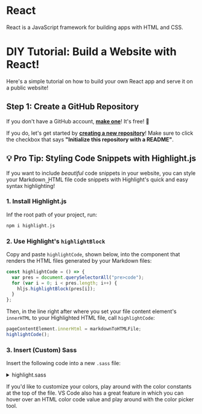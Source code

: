 # React

React is a JavaScript framework for building apps with HTML and CSS.

# DIY Tutorial: Build a Website with React!

Here's a simple tutorial on how to build your own React app and serve it on a public website!

## Step 1: Create a GitHub Repository

If you don't have a GitHub account, **[make one](https://github.com/join?ref_cta=Sign+up&ref_loc=header+logged+out&ref_page=%2F&source=header-home)**! It's free! 🤑

If you do, let's get started by **[creating a new repository](https://github.com/new)**! Make sure to click the checkbox that says **"Initialize this repository with a README"**.

## 💡 Pro Tip: Styling Code Snippets with Highlight.js

If you want to include _beautiful_ code snippets in your website, you can style your Markdown ͢ HTML file code snippets with Highlight's quick and easy syntax highlighting!

### 1. Install Highlight.js

Inf the root path of your project, run:

```bash
npm i highlight.js
```

### 2. Use Highlight's `highlightBlock`

Copy and paste `highlightCode`, shown below, into the component that renders the HTML files generated by your Markdown files:

```jsx
const highlightCode = () => {
  var pres = document.querySelectorAll("pre>code");
  for (var i = 0; i < pres.length; i++) {
    hljs.highlightBlock(pres[i]);
  }
};
```

Then, in the line right after where you set your file content element's `innerHTML` to your Highlighted HTML file, call `highlightCode`:

```jsx
pageContentElement.innerHtml = markdownToHTMLFile;
highlightCode();
```

### 3. Insert (Custom) Sass

Insert the following code into a new `.sass` file:

<details> <summary> highlight.sass </summary>

```sass
$DEFAULT_FONT_COLOR: #4d4d4d
$ORANGE: #B87E60
$BLUE: #606EB8
$GREEN: #7AA293
$RED: #B8606E
$DARK_PURPLE: #684366
$MAGENTA: #AA60B8
$PURPLE: #7E60B8

.hljs
  display: block
  overflow-x: auto
  padding: 0.5em
  color: $DEFAULT_FONT_COLOR

.hljs-comment,
.hljs-quote
  color: $ORANGE
  font-style: italic

.hljs-keyword,
.hljs-selector-tag,
.hljs-subst
  color: $BLUE

.hljs-number,
.hljs-literal,
.hljs-variable,
.hljs-template-variable,
.hljs-tag .hljs-attr
  color: $GREEN

.hljs-string,
.hljs-doctag
  color: $RED

.hljs-title,
.hljs-section,
.hljs-selector-id
  color: $DARK_PURPLE
  font-weight: bold

.hljs-subst
  font-weight: normal

.hljs-type,
.hljs-function,
.hljs-class .hljs-title
  color: $MAGENTA
  font-weight: bold

.hljs-tag,
.hljs-name,
.hljs-attribute
  color: $RED
  font-weight: normal

.hljs-regexp,
.hljs-link
  color: $GREEN

.hljs-symbol,
.hljs-bullet
  color: $RED

.hljs-built_in,
.hljs-builtin-name
  color: $BLUE

.hljs-meta
  color: $ORANGE
  font-weight: bold

.hljs-deletion
  background: $MAGENTA

.hljs-addition
  background: $PURPLE

.hljs-emphasis
  font-style: italic

.hljs-strong
  font-weight: bold
```

</details>

If you'd like to customize your colors, play around with the color constants at the top of the file. VS Code also has a great feature in which you can hover over an HTML color code value and play around with the color picker tool.
